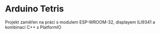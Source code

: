 # Arduino Tetris
Projekt zaměřen na práci s modulem ESP-WROOM-32, displayem ILI9341 a kombinací C++ s PlatformIO


